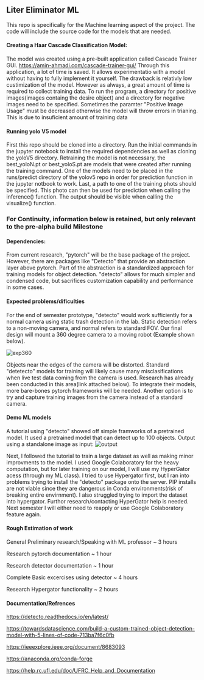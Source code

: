 ## Liter Eliminator ML
This repo is specifically for the Machine learning aspect of the project. The code will include the source code for the models that are needed. 

#### Creating a Haar Cascade Classification Model:
The model was created using a pre-built application called Cascade Trainer GUI.
https://amin-ahmadi.com/cascade-trainer-gui/
Through this application, a lot of time is saved. It allows experimentatio with a model without having to fully implement it yourself. The drawback is relativly low custimization of the model. However as always, a great amount of time is required to collect training data.
To run the program, a directory for positive images(images containg the desire object) and a directory for negative images need to be specified. Sometimes the paramter "Positive Image Usage" must be decreased otherwise the model will throw errors in trianing. This is due to insuficient amount of training data

#### Running yolo V5 model
First this repo should be cloned into a directory. Run the initial commands in the jupyter notebook to install the required dependencies as well as cloning the yoloV5 directory. Retraining the model is not necessary, the best_yoloN.pt or best_yoloS.pt are models that were created after running the training command. One of the models need to be placed in the runs/predict directory of the yolov5 repo in order for prediction function in the jupyter notbook to work. Last, a path to one of the training phots should be specified. This photo can then be used for prediction when calling the inference() function. The output should be visible when calling the visualize() function. 



### For Continuity, information below is retained, but only relevant to the pre-alpha build Milestone

#### Dependencies:
From current research, "pytorch" will be the base package of the project. However, there are packages like "Detecto" that provide an abstraction layer above pytorch. Part of the abstraction is a standardized approach for training models for object detection.  "detecto" allows for much simpler and condensed code, but sacrifices customization capability and performance in some cases.

#### Expected problems/dificulties
For the end of semester prototype, "detecto" would work sufficiently for a normal camera using static trash detection in the lab. Static detection refers to a non-moving camera, and normal refers to standard FOV. Our final design will mount a 360 degree camera to a moving robot (Example shown below).

![exp360](https://user-images.githubusercontent.com/73602353/228676446-5716ff4f-1243-4722-bfc6-3d55f859496c.jpg)

Objects near the edges of the camera will be distorted. Standard "detetecto" models for training will likely cause many misclasifications when live test data coming from the camera is used. Research has already been conducted in this area(link attached below). To integrate their models, more bare-bones pytorch frameworks will be needed. Another option is to try and capture training images from the camera instead of a standard camera. 

#### Demo ML models 

A tutorial using "detecto" showed off simple framworks of a pretrained model. It used a pretrained model that can detect up to 100 objects. 
Output using a standalone image as input:
![output](https://user-images.githubusercontent.com/73602353/228676340-97e6fda4-68de-4361-b8fd-541a7e8fc86f.png)

Next, I followed the tutorial to train a large dataset as well as making minor improvments to the model. I used Google Colaboratory for the heavy computation, but for later training on our model, I will use my HyperGator acess (through my ML class). 
I tried to use Hypergator first, but I ran into problems trying to install the "detecto" package onto the server. PIP installs are not viable since they are dangerous in Conda environments(risk of breaking entire envirnment). I also struggled trying to import the dataset into hypergator. Furthor research/contacting HyperGator help is needed. Next semester I will either need to reapply or use Google Colaboratory feature again.  

#### Rough Estimation of work

General Preliminary research/Speaking with ML professor ~ 3 hours

Research pytorch documentation ~ 1 hour

Research detector documentation ~ 1 hour

Complete Basic excercises using detector ~ 4 hours

Research Hypergator functionality ~ 2 hours


#### Documentation/Refrences

https://detecto.readthedocs.io/en/latest/

https://towardsdatascience.com/build-a-custom-trained-object-detection-model-with-5-lines-of-code-713ba7f6c0fb

https://ieeexplore.ieee.org/document/8683093

https://anaconda.org/conda-forge

https://help.rc.ufl.edu/doc/UFRC_Help_and_Documentation

